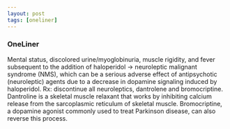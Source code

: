 ```yaml
---
layout: post
tags: [oneliner]
---
```



### OneLiner

Mental status, discolored urine/myoglobinuria, muscle rigidity, and fever subsequent to the addition of haloperidol -> neuroleptic malignant syndrome (NMS), which can be a serious adverse effect of antipsychotic (neuroleptic) agents due to a decrease in dopamine signaling induced by haloperidol. Rx: discontinue all neuroleptics, dantrolene and bromocriptine. Dantroline is a skeletal muscle relaxant that works by inhibiting calcium release from the sarcoplasmic reticulum of skeletal muscle. Bromocriptine, a dopamine agonist commonly used to treat Parkinson disease, can also reverse this process.
